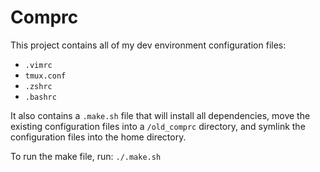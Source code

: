 # Comprc

This project contains all of my dev environment configuration files:
* `.vimrc`
* `tmux.conf`
* `.zshrc`
* `.bashrc`

It also contains a `.make.sh` file that will install all dependencies, move the existing configuration files into a `/old_comprc` directory, and symlink the configuration files into the home directory.

To run the make file, run:
`./.make.sh`
